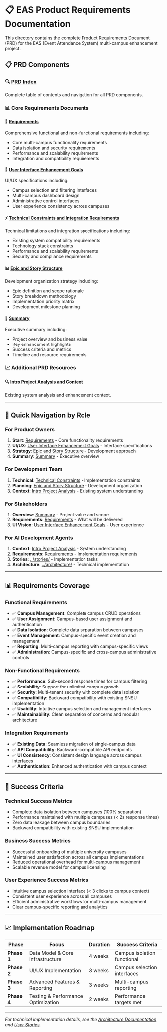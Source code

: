 # 📋 EAS Product Requirements Documentation

This directory contains the complete Product Requirements Document (PRD) for the EAS (Event Attendance System) multi-campus enhancement project.

## 📋 PRD Components

### **🔍 [PRD Index](index.md)**
Complete table of contents and navigation for all PRD components.

### **📊 Core Requirements Documents**

#### **🎯 [Requirements](requirements.md)**
Comprehensive functional and non-functional requirements including:
- Core multi-campus functionality requirements
- Data isolation and security requirements
- Performance and scalability requirements
- Integration and compatibility requirements

#### **🎨 [User Interface Enhancement Goals](user-interface-enhancement-goals.md)**
UI/UX specifications including:
- Campus selection and filtering interfaces
- Multi-campus dashboard design
- Administrative control interfaces
- User experience consistency across campuses

#### **⚡ [Technical Constraints and Integration Requirements](technical-constraints-and-integration-requirements.md)**
Technical limitations and integration specifications including:
- Existing system compatibility requirements
- Technology stack constraints
- Performance and scalability requirements
- Security and compliance requirements

#### **📊 [Epic and Story Structure](epic-and-story-structure.md)**
Development organization strategy including:
- Epic definition and scope rationale
- Story breakdown methodology
- Implementation priority matrix
- Development milestone planning

#### **📄 [Summary](summary.md)**
Executive summary including:
- Project overview and business value
- Key enhancement highlights
- Success criteria and metrics
- Timeline and resource requirements

### **📈 Additional PRD Resources**

#### **🔍 [Intro Project Analysis and Context](intro-project-analysis-and-context.md)**
Existing system analysis and enhancement context.

---

## 🎯 Quick Navigation by Role

### **For Product Owners**
1. **Start**: [Requirements](requirements.md) - Core functionality requirements
2. **UI/UX**: [User Interface Enhancement Goals](user-interface-enhancement-goals.md) - Interface specifications
3. **Strategy**: [Epic and Story Structure](epic-and-story-structure.md) - Development approach
4. **Summary**: [Summary](summary.md) - Executive overview

### **For Development Team**
1. **Technical**: [Technical Constraints](technical-constraints-and-integration-requirements.md) - Implementation constraints
2. **Planning**: [Epic and Story Structure](epic-and-story-structure.md) - Development organization
3. **Context**: [Intro Project Analysis](intro-project-analysis-and-context.md) - Existing system understanding

### **For Stakeholders**
1. **Overview**: [Summary](summary.md) - Project value and scope
2. **Requirements**: [Requirements](requirements.md) - What will be delivered
3. **UI Vision**: [User Interface Enhancement Goals](user-interface-enhancement-goals.md) - User experience

### **For AI Development Agents**
1. **Context**: [Intro Project Analysis](intro-project-analysis-and-context.md) - System understanding
2. **Requirements**: [Requirements](requirements.md) - Implementation requirements
3. **Stories**: [../stories/](../stories/) - Implementation tasks
4. **Architecture**: [../architecture/](../architecture/) - Technical implementation

---

## 📊 Requirements Coverage

### **Functional Requirements**
- ✅ **Campus Management**: Complete campus CRUD operations
- ✅ **User Assignment**: Campus-based user assignment and authentication
- ✅ **Data Isolation**: Complete data separation between campuses
- ✅ **Event Management**: Campus-specific event creation and management
- ✅ **Reporting**: Multi-campus reporting with campus-specific views
- ✅ **Administration**: Campus-specific and cross-campus administrative controls

### **Non-Functional Requirements**
- ✅ **Performance**: Sub-second response times for campus filtering
- ✅ **Scalability**: Support for unlimited campus growth
- ✅ **Security**: Multi-tenant security with complete data isolation
- ✅ **Compatibility**: Backward compatibility with existing SNSU implementation
- ✅ **Usability**: Intuitive campus selection and management interfaces
- ✅ **Maintainability**: Clean separation of concerns and modular architecture

### **Integration Requirements**
- ✅ **Existing Data**: Seamless migration of single-campus data
- ✅ **API Compatibility**: Backward-compatible API endpoints
- ✅ **UI Consistency**: Consistent design language across campus interfaces
- ✅ **Authentication**: Enhanced authentication with campus context

---

## 🎯 Success Criteria

### **Technical Success Metrics**
- Complete data isolation between campuses (100% separation)
- Performance maintained with multiple campuses (< 2s response times)
- Zero data leakage between campus boundaries
- Backward compatibility with existing SNSU implementation

### **Business Success Metrics**
- Successful onboarding of multiple university campuses
- Maintained user satisfaction across all campus implementations
- Reduced operational overhead for multi-campus management
- Scalable revenue model for campus licensing

### **User Experience Success Metrics**
- Intuitive campus selection interface (< 3 clicks to campus context)
- Consistent user experience across all campuses
- Efficient administrative workflows for multi-campus management
- Clear campus-specific reporting and analytics

---

## 📈 Implementation Roadmap

| Phase | Focus | Duration | Success Criteria |
|-------|--------|----------|------------------|
| **Phase 1** | Data Model & Core Infrastructure | 4 weeks | Campus isolation functional |
| **Phase 2** | UI/UX Implementation | 3 weeks | Campus selection interfaces |
| **Phase 3** | Advanced Features & Reporting | 3 weeks | Multi-campus reporting |
| **Phase 4** | Testing & Performance Optimization | 2 weeks | Performance targets met |

---

*For technical implementation details, see the [Architecture Documentation](../architecture/) and [User Stories](../stories/).*

